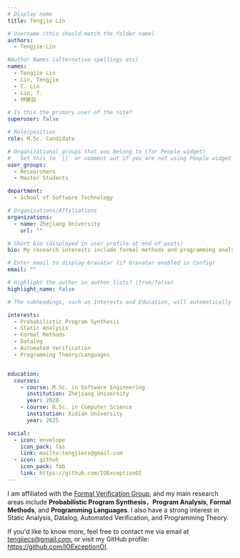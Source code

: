 ```yaml
---
# Display name
title: Tengjie Lin

# Username (this should match the folder name)
authors:
  - Tengjie-Lin

#Author Names (alternative spellings etc)
names:
  - Tengjie Lin
  - Lin, Tengjie
  - T. Lin
  - Lin, T.
  - 林滕劼

# Is this the primary user of the site?
superuser: false

# Role/position
role: M.Sc. Candidate

# Organizational groups that you belong to (for People widget)
#   Set this to `[]` or comment out if you are not using People widget.
user_groups:
  - Researchers
  - Master Students

department:
  - School of Software Technology

# Organizations/Affiliations
organizations:
  - name: Zhejiang University
    url: ""

# Short bio (displayed in user profile at end of posts)
bio: My research interests include formal methods and programming analysis.

# Enter email to display Gravatar (if Gravatar enabled in Config)
email: ""

# Highlight the author in author lists? (true/false)
highlight_name: false

# The subheadings, such as Interests and Education, will automatically translate depending on the language chosen in `config.yaml`. To customize the subheading text, see the Language page in the docs.

interests:
  - Probabilistic Program Synthesis
  - Static Analysis
  - Formal Methods
  - Datalog
  - Automated Verification
  - Programming Theory/Languages


education:
  courses:
    - course: M.Sc. in Software Engineering
      institution: Zhejiang University
      year: 2028
    - course: B.Sc. in Computer Science
      institution: Xidian University
      year: 2025

social:
  - icon: envelope
    icon_pack: fas
    link: mailto:tengjiecs@gmail.com
  - icon: github
    icon_pack: fab
    link: https://github.com/IOExceptionOI
---
```


I am affiliated with the [Formal Verification Group](), and my main research areas include **Probabilistic Program Synthesis**，**Program Analysis**, **Formal Methods**, and **Programming Languages**. I also have a strong interest in Static Analysis, Datalog, Automated Verification, and Programming Theory.

If you'd like to know more, feel free to contact me via email at [tengjiecs@gmail.com](mailto:tengjiecs@gmail.com), or visit my GitHub profile: https://github.com/IOExceptionOI.